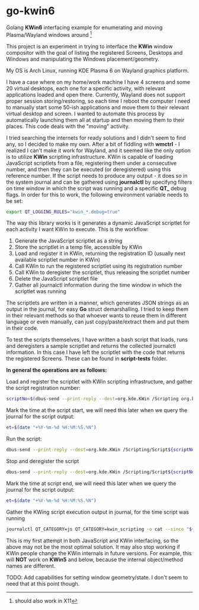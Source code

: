 # go-kwin6
Golang **KWin6** interfacing example for enumerating and moving Plasma/Wayland windows around [^x11]


This project is an experiment in trying to interface the **KWin** window compositor with the goal of listing the registered 
Screens, Desktops and Windows and manipulating the Windows placement/geometry.

My OS is Arch Linux, running KDE Plasma 6 on Wayland graphics platform.

I have a case where on my home/work machine I have 4 screens and some 20 virtual desktops, each one for a specific activity, with 
relevant applications loaded and open there. Currently, Wayland does not support proper session storing/restoring, so each
time I reboot the computer I need to manually start some 50-ish applications and move them to their relevant virtual 
desktop and screen. I wanted to automate this process by automatically launching them all at startup and then moving 
them to their places. This code deals with the "moving" activity.

I tried searching the internets for ready solutions and I didn't seem to find any, so I decided to make my own. After a 
bit of fiddling with **wmctrl** - I realized I can't make it work for Wayland, and it seemed like the only option is to 
utilize **KWin** scripting infrastructure. KWin is capable of loading JavaScript scriptlets from a file, registering them 
under a consecutive number, and then they can be executed (or deregistered) using this reference number. If the script 
needs to produce any output - it does so in the system journal and can be gathered using **journalctl** by specifyng 
filters on time window in which the script was running and a specific **QT_** debug flags. In order for this to work, the 
following environment variable needs to be set:

```bash
export QT_LOGGING_RULES="kwin_*.debug=true"
```


The way this library works is it generates a dynamic JavaScript scriptlet for each activity I want KWin to execute. 
This is the workflow:
1. Generate the JavaScript scriptlet as a string
2. Store the scriptlet in a temp file, accessible by KWin
3. Load and register it in KWin, returning the registration ID (usually next available scriptlet number in KWin)
4. Call KWin to run the registered scriptlet using its registration number
5. Call KWin to deregister the scriptlet, thus releasing the scriptlet number
6. Delete the JavaScript scriptlet file
7. Gather all journalctl information during the time window in which the scriptlet was running

The scriptlets are written in a manner, which generates JSON strings as an output in the journal, for easy **Go** struct 
demarshalling. I tried to keep them in their relevant methods so that whoever wants to reuse them in different language 
or even manually, can just copy/paste/extract them and put them in their code.

To test the scripts themselves, I have written a bash script that loads, runs and deregisters a sample scriptlet and 
returns the collected journalctl information. In this case I have left the scriptlet with the code that returns the 
registered Screens. These can be found in **script-tests** folder.

**In general the operations are as follows:**

Load and register the scriptlet with KWin scripting infrastructure, and gather the script registration number:
```bash
scriptNo=$(dbus-send --print-reply --dest=org.kde.KWin /Scripting org.kde.kwin.Scripting.loadScript string:nameOfTheFileContainingTheScriptlet | tail -1 | cut -c 10-11)
```

Mark the time at the script start, we will need this later when we query the journal for the script output:
```bash
et=$(date "+%Y-%m-%d %H:%M:%S.%N")
```

Run the script:
```bash
dbus-send --print-reply --dest=org.kde.KWin /Scripting/Script${scriptNo} org.kde.kwin.Script.run
```

Stop and deregister the script

```bash
dbus-send --print-reply --dest=org.kde.KWin /Scripting/Script${scriptNo} org.kde.kwin.Script.stop
```

Mark the time at script end, we will need this later when we query the journal for the script output:

```bash
et=$(date "+%Y-%m-%d %H:%M:%S.%N")
```

Gather the KWing script execution output in journal, for the time script was running
```bash
journalctl QT_CATEGORY=js QT_CATEGORY=kwin_scripting -o cat --since "${st}" --until "${et}" --no-pager
```

This is my first attempt in both JavaScript and KWin interfacing, so the above may not be the most optimal solution.
It may also stop working if KWin people change the KWin internals in future versions. For example, this 
will **NOT** work on **KWin5** and below, because the internal object/method names are different.

TODO: Add capabilities for setting window geometry/state. I don't seem to need that at this point though.

[^x11]: should also work in X11
